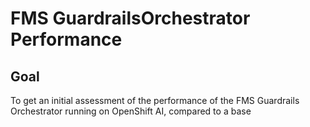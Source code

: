 # FMS GuardrailsOrchestrator Performance

## Goal
To get an initial assessment of the performance of the FMS Guardrails Orchestrator running on OpenShift AI, compared to a base